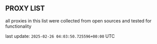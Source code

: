 ## PROXY LIST

all proxies in this list were collected from open sources and tested for functionality

last update: `2025-02-26 04:03:50.725596+00:00` UTC